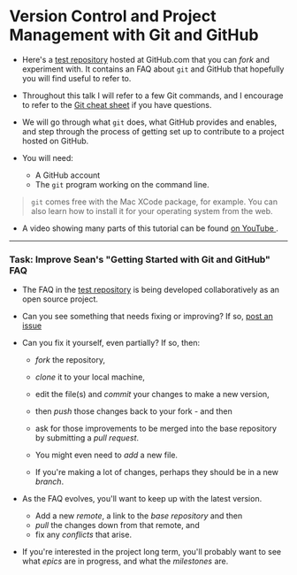 # Version Control and Project Management with Git and GitHub

* Here's a [test repository](https://github.com/mclaughlin6464/GettingStarted) hosted at GitHub.com that you can *fork* and experiment with. It contains an FAQ about `git` and GitHub that hopefully you will find useful to refer to.

* Throughout this talk I will refer to a few Git commands, and I encourage to refer to the [Git cheat sheet](https://services.github.com/on-demand/downloads/github-git-cheat-sheet.pdf) if you have questions.

* We will go through what `git` does, what GitHub provides and enables, and step through the process of getting set up to contribute to a project hosted on GitHub.

* You will need:
  * A GitHub account
  * The `git` program working on the command line. 

> `git` comes free with the Mac XCode package, for example. You can also learn how to install it for your operating system from the web.

* A video showing many parts of this tutorial can be found [on YouTube ](https://www.youtube.com/watch?v=2g9lsbJBPEs).


-----

### Task: Improve Sean's "Getting Started with Git and GitHub" FAQ

* The FAQ in the [test repository](https://github.com/mclaughlin6464/GettingStarted) is being developed collaboratively as an open source project.

* Can you see something that needs fixing or improving? If so, [post an issue](https://github.com/mclaughlin6464/GettingStarted/issues)

* Can you fix it yourself, even partially? If so, then:

  * *fork* the repository,
  * *clone* it to your local machine,
  * edit the file(s) and *commit* your changes to make a new version,
  * then *push* those changes back to your fork - and then
  * ask for those improvements to be merged into the base repository by submitting a *pull request*.

  * You might even need to *add* a new file.
  * If you're making a lot of changes, perhaps they should be in a new *branch*.

* As the FAQ evolves, you'll want to keep up with the latest version.

  * Add a new *remote*, a link to the *base repository* and then
  * *pull* the changes down from that remote, and
  * fix any *conflicts* that arise.
 
* If you're interested in the project long term, you'll probably want to see what *epics* are in progress, and what the *milestones* are. 
